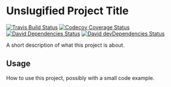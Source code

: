 # Unslugified Project Title
[![Travis Build Status][travis-icon]][travis]
[![Codecov Coverage Status][codecov-icon]][codecov]
[![David Dependencies Status][david-icon]][david]
[![David devDependencies Status][david-dev-icon]][david-dev]

A short description of what this project is about.

## Usage
How to use this project, possibly with a small code example.

[commercetools]: https://commercetools.com/
[travis]: https://travis-ci.org/commercetools/project-title
[travis-icon]: https://img.shields.io/travis/commercetools/project-title/master.svg?style=flat-square
[codecov]: https://codecov.io/gh/commercetools/project-title
[codecov-icon]: https://img.shields.io/codecov/c/github/commercetools/project-title.svg?style=flat-square
[david]: https://david-dm.org/commercetools/project-title
[david-icon]: https://img.shields.io/david/commercetools/project-title.svg?style=flat-square
[david-dev]: https://david-dm.org/commercetools/project-title?type=dev
[david-dev-icon]: https://img.shields.io/david/dev/commercetools/project-title.svg?style=flat-square
